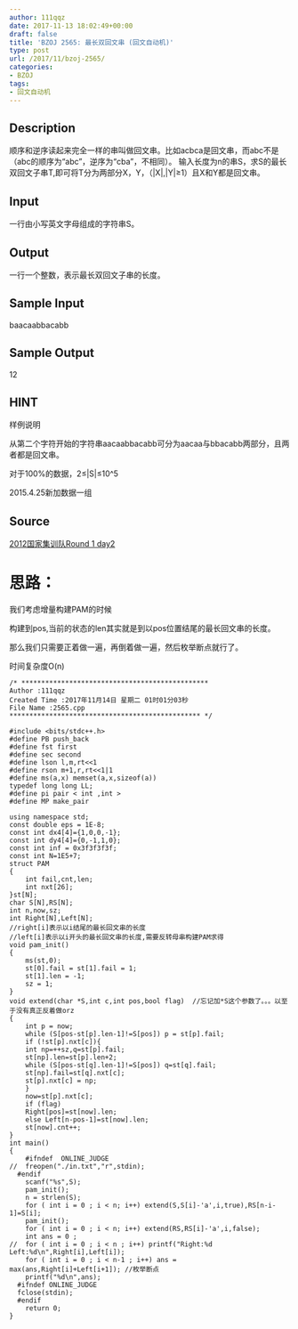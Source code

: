 ```yaml
---
author: 111qqz
date: 2017-11-13 18:02:49+00:00
draft: false
title: 'BZOJ 2565: 最长双回文串 (回文自动机)'
type: post
url: /2017/11/bzoj-2565/
categories:
- BZOJ
tags:
- 回文自动机
---
```


## Description








顺序和逆序读起来完全一样的串叫做回文串。比如acbca是回文串，而abc不是（abc的顺序为“abc”，逆序为“cba”，不相同）。
输入长度为n的串S，求S的最长双回文子串T,即可将T分为两部分X，Y，（|X|,|Y|≥1）且X和Y都是回文串。








## Input







一行由小写英文字母组成的字符串S。







## Output








一行一个整数，表示最长双回文子串的长度。








## Sample Input





baacaabbacabb






## Sample Output





12






## HINT







样例说明

从第二个字符开始的字符串aacaabbacabb可分为aacaa与bbacabb两部分，且两者都是回文串。

对于100%的数据，2≤|S|≤10^5

2015.4.25新加数据一组







## Source







[2012国家集训队Round 1 day2](http://www.lydsy.com/JudgeOnline/problemset.php?search=2012%E5%9B%BD%E5%AE%B6%E9%9B%86%E8%AE%AD%E9%98%9FRound%201%20day2)











# 思路：



我们考虑增量构建PAM的时候

构建到pos,当前的状态的len其实就是到以pos位置结尾的最长回文串的长度。

那么我们只需要正着做一遍，再倒着做一遍，然后枚举断点就行了。

时间复杂度O(n)


    
    /* ***********************************************
    Author :111qqz
    Created Time :2017年11月14日 星期二 01时01分03秒
    File Name :2565.cpp
    ************************************************ */
    
    #include <bits/stdc++.h>
    #define PB push_back
    #define fst first
    #define sec second
    #define lson l,m,rt<<1
    #define rson m+1,r,rt<<1|1
    #define ms(a,x) memset(a,x,sizeof(a))
    typedef long long LL;
    #define pi pair < int ,int >
    #define MP make_pair
    
    using namespace std;
    const double eps = 1E-8;
    const int dx4[4]={1,0,0,-1};
    const int dy4[4]={0,-1,1,0};
    const int inf = 0x3f3f3f3f;
    const int N=1E5+7;
    struct PAM
    {
        int fail,cnt,len;
        int nxt[26];
    }st[N];
    char S[N],RS[N];
    int n,now,sz;
    int Right[N],Left[N]; 
    //right[i]表示以i结尾的最长回文串的长度
    //left[i]表示以i开头的最长回文串的长度,需要反转母串构建PAM求得
    void pam_init()
    {
        ms(st,0);
        st[0].fail = st[1].fail = 1;
        st[1].len = -1;
        sz = 1;
    }
    void extend(char *S,int c,int pos,bool flag)  //忘记加*S这个参数了。。。以至于没有真正反着做orz
    {
        int p = now;
        while (S[pos-st[p].len-1]!=S[pos]) p = st[p].fail;
        if (!st[p].nxt[c]){
        int np=++sz,q=st[p].fail;
        st[np].len=st[p].len+2;
        while (S[pos-st[q].len-1]!=S[pos]) q=st[q].fail;
        st[np].fail=st[q].nxt[c];
        st[p].nxt[c] = np;
        }
        now=st[p].nxt[c];
        if (flag)
        Right[pos]=st[now].len;
        else Left[n-pos-1]=st[now].len;
        st[now].cnt++;
    }
    int main()
    {
        #ifndef  ONLINE_JUDGE 
    //  freopen("./in.txt","r",stdin);
      #endif 
        scanf("%s",S);
        pam_init();
        n = strlen(S);
        for ( int i = 0 ; i < n; i++) extend(S,S[i]-'a',i,true),RS[n-i-1]=S[i];
        pam_init();
        for ( int i = 0 ; i < n; i++) extend(RS,RS[i]-'a',i,false);
        int ans = 0 ;
    //  for ( int i = 0 ; i < n ; i++) printf("Right:%d Left:%d\n",Right[i],Left[i]);
        for ( int i = 0 ; i < n-1 ; i++) ans = max(ans,Right[i]+Left[i+1]); //枚举断点
        printf("%d\n",ans);
      #ifndef ONLINE_JUDGE  
      fclose(stdin);
      #endif
        return 0;
    }
    





